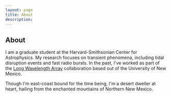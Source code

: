 ```yaml
---
layout: page
title: About
description: 
---
```

## About
I am a graduate student at the Harvard-Smithsonian Center for Astrophysics. My research focuses on transient phenomena, including tidal disruption events and fast radio bursts. In the past, I've worked as part of the [Long Wavelength Array](http://www.phys.unm.edu/~lwa/index.html) collaboration based out of the University of New Mexico.

Though I'm east-coast bound for the time being, I'm a desert dweller at heart, hailing from the enchanted mountains of Northern New Mexico.



